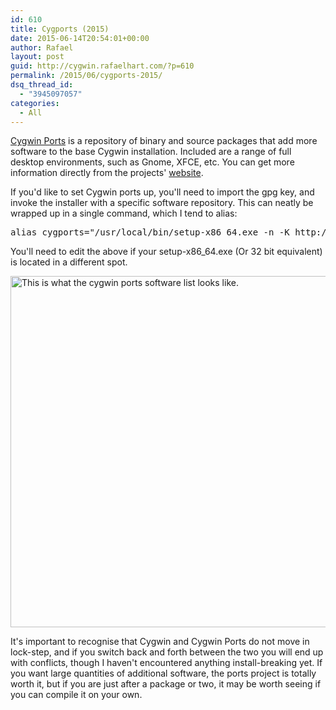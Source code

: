 ```yaml
---
id: 610
title: Cygports (2015)
date: 2015-06-14T20:54:01+00:00
author: Rafael
layout: post
guid: http://cygwin.rafaelhart.com/?p=610
permalink: /2015/06/cygports-2015/
dsq_thread_id:
  - "3945097057"
categories:
  - All
---
```

<a href="http://cygwinports.org/">Cygwin Ports</a> is a repository of binary and source packages that add more software to the base Cygwin installation. Included are a range of full desktop environments, such as Gnome, XFCE, etc. You can get more information directly from the projects' <a title="The home of the Cygwin Ports Project" href="http://cygwinports.org">website</a>.

If you'd like to set Cygwin ports up, you'll need to import the gpg key, and invoke the installer with a specific software repository. This can neatly be wrapped up in a single command, which I tend to alias:
<pre class="">alias cygports="/usr/local/bin/setup-x86_64.exe -n -K http://cygwinports.org/ports.gpg -s ftp://ftp.cygwinports.org/pub/cygwinports "
</pre>
You'll need to edit the above if your setup-x86_64.exe (Or 32 bit equivalent) is located in a different spot.

<a href="https://www.rafaelhart.com/wp-content/uploads/2014/07/cygports.png"><img class="aligncenter wp-image-191 size-full" src="https://www.rafaelhart.com/wp-content/uploads/2014/07/cygports.png" alt="This is what the cygwin ports software list looks like." width="788" height="562" /></a>

It's important to recognise that Cygwin and Cygwin Ports do not move in lock-step, and if you switch back and forth between the two you will end up with conflicts, though I haven't encountered anything install-breaking yet. If you want large quantities of additional software, the ports project is totally worth it, but if you are just after a package or two, it may be worth seeing if you can compile it on your own.